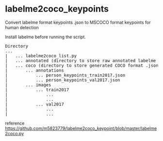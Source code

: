 # labelme2coco_keypoints
Convert labelme format keypoints .json to MSCOCO format keypoints for human detection  

Install labelme before running the script.  

<pre>
Directory  
...  
|   ... labelme2coco_list.py   
|   ... annotated (directory to store raw annotated labelme .json files)   
|   ... coco (directory to store generated COCO format .json and images)    
|       ... annotations  
|           ... person_keypoints_train2017.json  
|           ... person_keypoints_val2017.json  
|       ... images  
|           ... train2017  
|               ...  
|               ...  
|           ... val2017  
|               ...  
|               ...  
</pre>

reference https://github.com/m5823779/labelme2coco_keypoint/blob/master/labelme2coco.py  
